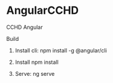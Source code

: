 # AngularCCHD
CCHD Angular

Build
1. Install cli:
npm install -g @angular/cli

2. Install
npm install

3. Serve:
ng serve